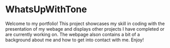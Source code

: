 # WhatsUpWithTone
Welcome to my portfolio! This project showcases my skill in coding with the presentation of my webage and displays other projects I have completed or are currently working on. The webpage alson contains a bit of a background about me and how to get into contact with me. Enjoy!